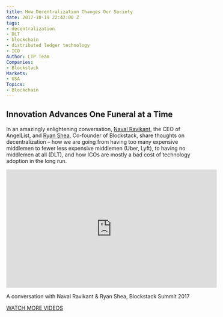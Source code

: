 ```yaml
---
title: How Decentralization Changes Our Society
date: 2017-10-19 22:42:00 Z
tags:
- decentralization
- DLT
- blockchain
- distributed ledger technology
- ICO
Author: LTP Team
Companies:
- Blockstack
Markets:
- USA
Topics:
- Blockchain
---
```


## Innovation Advances One Funeral at a Time

In an amazingly enlightening conversation, [Naval Ravikant](https://www.linkedin.com/in/navalr/), the CEO of AngelList, and [Ryan Shea](https://www.linkedin.com/in/ryaneshea/), Co-founder of Blockstack, share thoughts on decentralization – how we are going from having too many expensive middlemen to fewer less expensive middlemen (Uber, Lyft), to having no middlemen at all (DLT), and how ICOs are mostly a bad cost of technology adoption in the long run.

<iframe width="560" height="315" src="https://www.youtube.com/embed/IrSn3zx2GbM" frameborder="0" allowfullscreen></iframe>

A conversation with Naval Ravikant & Ryan Shea, Blockstack Summit 2017

[WATCH MORE VIDEOS](https://letstalkpayments.com/?s=video)